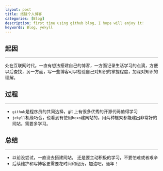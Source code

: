 ```yaml
---
layout: post
title: 搭建个人博客
categories: [Blog]
description: first time using github blog, I hope will enjoy it!
keywords: Blog, yekyll
---
```


## 起因

---

处在互联网时代，一直有想法搭建自己的博客，一方面记录生活学习的点滴，方便以后查找，另一方面，写一些博客可以检验自己对知识的掌握程度，加深对知识的理解。

## 过程

---

- `github`是程序员的共同选择，git 上有很多优秀的开源代码值得学习
- `jekyll`机缘巧合，也看到有使用`hexo`建网站的，用两种框架都能建出非常好的网站，需要多学习。

## 总结

---

- 以前没尝试，一直没去搭建网站， 还是要主动积极的学习，不要怕难或者艰辛
- 后续维护和写博客更需要花时间和经历，加油吧，骚年！
